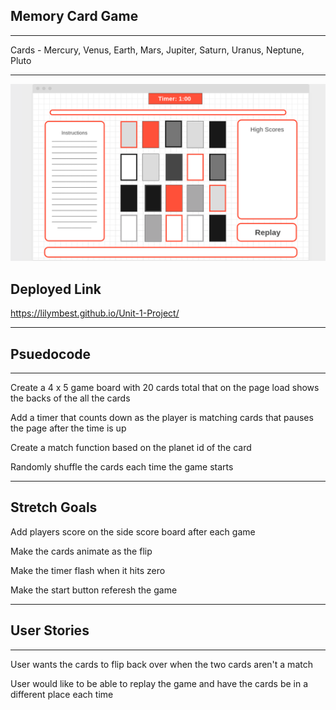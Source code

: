 ## **Memory Card Game**
---
Cards - Mercury, Venus, Earth, Mars, Jupiter, Saturn, Uranus, Neptune, Pluto 

---
![Wire Frame](css/images/WireFrame.png)

## **Deployed Link**

https://lilymbest.github.io/Unit-1-Project/

---
## **Psuedocode**
---

Create a 4 x 5 game board with 20 cards total that on the page load shows the backs of the all the cards

Add a timer that counts down as the player is matching cards that pauses the page after the time is up

Create a match function based on the planet id of the card

Randomly shuffle the cards each time the game starts


---
## **Stretch Goals**

Add players score on the side score board after each game

Make the cards animate as the flip

Make the timer flash when it hits zero

Make the start button referesh the game

---

## **User Stories**
---
User wants the cards to flip back over when the two cards aren't a match

User would like to be able to replay the game and have the cards be in a different place each time